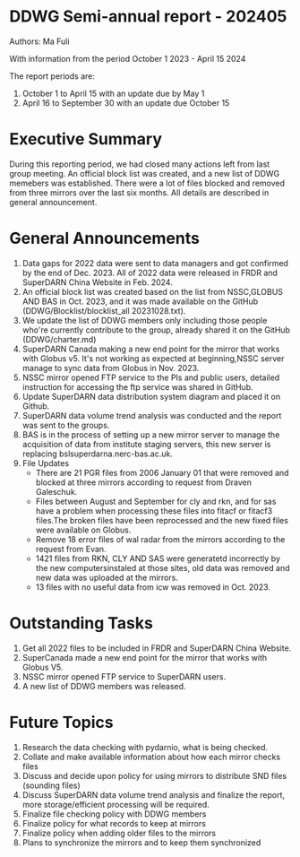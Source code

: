 # DDWG Semi-annual report - 202405
Authors: Ma Fuli

With information from the period October 1 2023 - April 15 2024

The report periods are:
1. October 1 to April 15 with an update due by May 1 
2. April 16 to September 30 with an update due October 15

# Executive Summary
During this reporting period, we had closed many actions left from last group meeting. An official block list was created, and a new list of DDWG memebers was established. There were a lot of files blocked and removed from three mirrors over the last six months. All details are described in general announcement. 

# General Announcements
1. Data gaps for 2022 data were sent to data managers and got confirmed by the end of Dec. 2023. All of 2022 data were released in FRDR and  SuperDARN China Website in Feb. 2024.
2. An official block list was created based on the list from NSSC,GLOBUS AND BAS in Oct. 2023, and it was made available on the GitHub (DDWG/Blocklist/blocklist_all 20231028.txt).
3. We update the  list of DDWG members only including those people who're currently contribute to the group, already shared it on the GitHub (DDWG/charter.md)
4. SuperDARN Canada making a new end point for the mirror that works with Globus v5. It's not working as expected at beginning,NSSC server manage to sync data from Globus in Nov. 2023. 
5. NSSC mirror opened FTP service to the PIs and public users, detailed instruction for accessing the ftp service was shared in GitHub.
6. Update SuperDARN data distribution system diagram and placed it on Github.
7. SuperDARN data volume trend analysis was conducted and the report was sent to the groups.
8. BAS is in the process of setting up a new mirror server to manage the acquisition of data from institute staging servers, this new server is replacing bslsuperdarna.nerc-bas.ac.uk.
9. File Updates
    - There are 21 PGR files from 2006 January 01 that were removed and blocked at three mirrors according to request from Draven Galeschuk.
    - Files between August and September for cly and rkn, and for sas have a problem when processing these files into fitacf or fitacf3 files.The broken files have been reprocessed and the new fixed files were available on Globus. 
    - Remove 18 error files of wal radar from the mirrors according to the request from Evan.
    - 1421 files from RKN, CLY AND SAS were generatetd incorrectly by the new computersinstaled at those sites, old data was removed and new data was uploaded at the mirrors.
    - 13 files with no useful data from icw was removed in Oct. 2023. 

# Outstanding Tasks

1. Get all 2022 files to be included in FRDR and SuperDARN China Website.
2. SuperCanada made a new end point for the mirror that works with Globus V5.
3. NSSC mirror opened FTP service to SuperDARN users.
4. A new list of DDWG members was released.

# Future Topics
1. Research the data checking with pydarnio, what is being checked.
2. Collate and make available information about how each mirror checks files
3. Discuss and decide upon policy for using mirrors to distribute SND files (sounding files)
4. Discuss SuperDARN data volume trend analysis and finalize the report, more storage/efficient processing will be required.
5. Finalize file checking policy with DDWG members
6. Finalize policy for what records to keep at mirrors
7. Finalize policy when adding older files to the mirrors
8. Plans to synchronize the mirrors and to keep them synchronized
